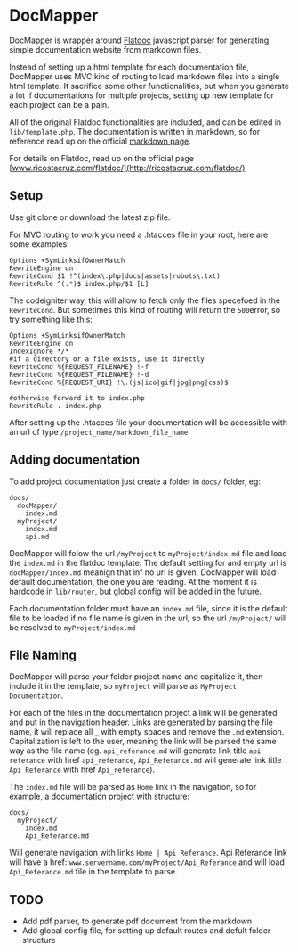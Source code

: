 DocMapper
=========

DocMapper is wrapper around [Flatdoc](http://ricostacruz.com/flatdoc/ "Flatdoc") javascript parser for generating simple documentation website from markdown files.

Instead of setting up a html template for each documentation file, DocMapper uses MVC kind of routing to load markdown files into a single html template. It sacrifice some other functionalities, but when you generate a lot if documentations for multiple projects, setting up new template for each project can be a pain.

All of the original Flatdoc functionalities are included, and can be edited in ` lib/template.php`. The documentation is written in markdown, so for reference read up on the official [markdown page](http://daringfireball.net/projects/markdown/).

For details on Flatdoc, read up on the official page [www.ricostacruz.com/flatdoc/](http://ricostacruz.com/flatdoc/)

Setup
-----
Use git clone or download the latest zip file.

For MVC routing to work you need a .htacces file in your root, here are some examples:
```
Options +SymLinksifOwnerMatch
RewriteEngine on
RewriteCond $1 !^(index\.php|docs|assets|robots\.txt)
RewriteRule ^(.*)$ index.php/$1 [L]
```
The codeigniter way, this will allow to fetch only the files specefoed in the `RewriteCond`. But sometimes this kind of routing will return the `500`error, so try something like this:

```
Options +SymLinksifOwnerMatch
RewriteEngine on
IndexIgnore */*
#if a directory or a file exists, use it directly
RewriteCond %{REQUEST_FILENAME} !-f
RewriteCond %{REQUEST_FILENAME} !-d
RewriteCond %{REQUEST_URI} !\.(js|ico|gif|jpg|png|css)$

#otherwise forward it to index.php
RewriteRule . index.php

```
After setting up the .htacces file your documentation will be accessible with an url of type `/project_name/markdown_file_name`

Adding documentation
--------------------
To add project documentation just create a folder in `docs/` folder, eg:
```
docs/
  docMapper/
    index.md
  myProject/
    index.md
    api.md
```

DocMapper will folow the url `/myProject` to `myProject/index.md` file and load the `index.md` in the flatdoc template. The default setting for and empty url is `docMapper/index.md` meanign that inf no url is given, DocMapper will load default documentation, the one you are reading. At the moment it is hardcode in `lib/router`, but global config will be added in the future.

Each documentation folder must have an `index.md` file, since it is the default file to be loaded if no file name is given in the url, so the url `/myProject/` will be resolved to `myProject/index.md`

File Naming
-----------
DocMapper will parse your folder project name and capitalize it, then include it in the template, so `myProject` will parse as `MyProject Documentation`.

For each of the files in the documentation project a link will be generated and put in the navigation header. Links are generated by parsing the file name, it will replace all `_` with empty spaces and remove the `.md` extension. Capitalization is left to the user, meaning the link will be parsed the same way as the file name (eg. `api_referance.md` will generate link title `api referance` with href `api_referance`, `Api_Referance.md` will generate link title `Api Referance` with href `Api_referance`).




The `index.md` file will be parsed as `Home` link in the navigation, so for example, a documentation project with structure:

```
docs/
  myProject/
    index.md
    Api_Referance.md
```
Will generate navigation with links `Home | Api Referance`. Api Referance link will have a href: `www.servername.com/myProject/Api_Referance` and will load `Api_Referance.md` file in the template to parse.

TODO
----

+ Add pdf parser, to generate pdf document from the markdown
+ Add global config file, for setting up default routes and defult folder structure  











